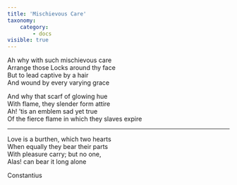 ```yaml
---
title: 'Mischievous Care'
taxonomy:
    category:
        - docs
visible: true
---
```


Ah why with such mischievous care  
Arrange those Locks around thy face  
But to lead captive by a hair  
And wound by every varying grace  
  
And why that scarf of glowing hue  
With flame, they slender form attire  
Ah! ’tis an emblem sad yet true  
Of the fierce flame in which they slaves expire  
  
---

Love is a burthen, which two hearts  
When equally they bear their parts  
With pleasure carry; but no one,  
Alas! can bear it long alone  
  
Constantius